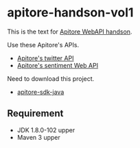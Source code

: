 # apitore-handson-vol1
This is the text for [Apitore WebAPI handson](https://apitore.connpass.com/event/52551/).

Use these Apitore's APIs.
- [Apitore's twitter API](https://apitore.com/store/apis/details?id=23)
- [Apitore's sentiment Web API](https://apitore.com/store/apis/details?id=11)

Need to download this project.
- [apitore-sdk-java](https://github.com/keigohtr/apitore-sdk-java)

## Requirement
- JDK 1.8.0-102 upper
- Maven 3 upper